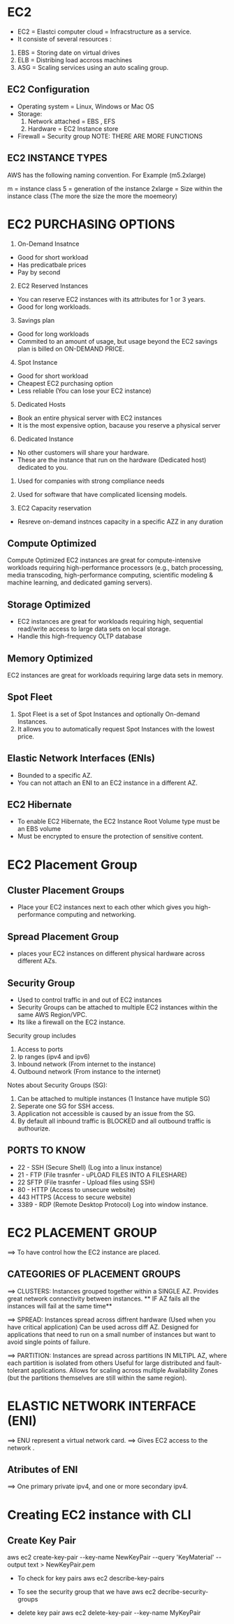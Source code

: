 # EC2 
* EC2 = Elastci computer cloud = Infracstructure as a service.
* It consiste of several resources :
1. EBS = Storing date on virtual drives 
2. ELB = Distribing load accross machines 
3. ASG = Scaling services using an auto scaling group. 

## EC2 Configuration 
* Operating system = Linux, Windows or Mac OS
* Storage: 
    1. Network attached = EBS , EFS
    2. Hardware = EC2 Instance store 
* Firewall = Security group 
NOTE: THERE ARE MORE FUNCTIONS 

## EC2 INSTANCE TYPES 
AWS has the following naming convention. For Example (m5.2xlarge)

m = instance class
5 = generation of the instance 
2xlarge = Size within the instance class (The more the size the more the moemeory)


# EC2 PURCHASING OPTIONS

1. On-Demand Insatnce
* Good for short workload 
* Has predicatbale prices 
* Pay by second

2. EC2 Reserved Instances
* You can reserve EC2 instances with its attributes for 1 or 3 years.
* Good for long workloads. 

3. Savings plan
* Good for long workloads
* Commited to an amount of usage, but usage beyond the EC2 savings plan is billed on ON-DEMAND PRICE.


4. Spot Instance 
* Good for short workload 
* Cheapest EC2 purchasing option
* Less reliable (You can lose your EC2 instance)

5. Dedicated Hosts 
* Book an entire physical server with EC2 instances 
* It is the most expensive option, bacause you reserve a physical server 

6. Dedicated Instance 
* No other customers will share your hardware. 
* These are the instance that run on the hardware (Dedicated host) dedicated to you. 

1. Used for companies with strong compliance needs
2. Used for software that have complicated licensing models. 

7. EC2 Capacity reservation 
* Resreve on-demand instnces capacity in a specific AZZ in any duration


## Compute Optimized 
Compute Optimized EC2 instances are great for compute-intensive workloads requiring high-performance processors (e.g., batch processing, media transcoding, high-performance computing, scientific modeling & machine learning, and dedicated gaming servers).

## Storage Optimized 
* EC2 instances are great for workloads requiring high, sequential read/write access to large data sets on local storage.
* Handle this high-frequency OLTP database

## Memory Optimized
EC2 instances are great for workloads requiring large data sets in memory.

## Spot Fleet 
1. Spot Fleet is a set of Spot Instances and optionally On-demand Instances.
2. It allows you to automatically request Spot Instances with the lowest price.

## Elastic Network Interfaces (ENIs) 
* Bounded to a specific AZ. 
* You can not attach an ENI to an EC2 instance in a different AZ.

## EC2 Hibernate
* To enable EC2 Hibernate, the EC2 Instance Root Volume type must be an EBS volume
* Must be encrypted to ensure the protection of sensitive content.

# EC2 Placement Group 

## Cluster Placement Groups 
* Place your EC2 instances next to each other which gives you high-performance computing and networking.

## Spread Placement Group 
* places your EC2 instances on different physical hardware across different AZs.

## Security Group 
* Used to control traffic in and out of EC2 instances
* Security Groups can be attached to multiple EC2 instances within the same AWS Region/VPC.
* Its like a firewall on the EC2 instance. 

Security group includes 
1. Access to ports 
2. Ip ranges (ipv4 and ipv6)
3. Inbound network (From internet to the instance)
4. Outbound network (From instance to the internet)

Notes about Security Groups (SG):
1. Can be attached to multiple instances (1 Instance have mutiple SG)
2. Seperate one SG for SSH access. 
3. Application not accessible is caused by an issue from the SG. 
4. By default all inbound traffic is BLOCKED and all outbound traffic is authourize.

## PORTS TO KNOW 
* 22 - SSH (Secure Shell) (Log into a linux instance)
* 21 - FTP (File trasnfer - uPLOAD FILES INTO A FILESHARE)
* 22 SFTP (File trasnfer - Upload files using SSH)
* 80 - HTTP (Access to unsecure website)
* 443 HTTPS (Access to secure website)
* 3389 - RDP (Remote Desktop Protocol) Log into window instance. 

# EC2 PLACEMENT GROUP 
==> To have control how the EC2 instance are placed. 

## CATEGORIES OF PLACEMENT GROUPS 
==> CLUSTERS: Instances grouped together within a SINGLE AZ. 
Provides great network connectivity between instances. 
    ** IF AZ fails all the instances will fail at the same time**

==> SPREAD: Instances spread across diffrent hardware (Used when you have critical application)
Can be used across diff AZ.
Designed for applications that need to run on a small number of instances but want to avoid single points of failure.

==> PARTITION: Instances are spread across partitions IN MILTIPL AZ, where each partition is isolated from others
Useful for large distributed and fault-tolerant applications.
Allows for scaling across multiple Availability Zones (but the partitions themselves are still within the same region).

# ELASTIC NETWORK INTERFACE (ENI)
==> ENU represent a virtual network card.
==> Gives EC2 access to the network .

## Atributes of ENI 
==> One primary private ipv4, and one or more secondary ipv4.

# Creating EC2 instance with CLI

## Create Key Pair 
aws ec2 create-key-pair --key-name NewKeyPair --query 'KeyMaterial' --output text > NewKeyPair.pem

* To check for key pairs 
 aws ec2 describe-key-pairs

* To see the security group that we have
aws ec2 decribe-security-groups 



* delete key pair 
aws ec2 delete-key-pair --key-name MyKeyPair


